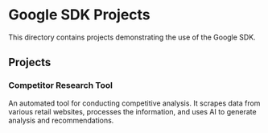 # Google SDK Projects

This directory contains projects demonstrating the use of the Google SDK.

## Projects

### Competitor Research Tool

An automated tool for conducting competitive analysis. It scrapes data from various retail websites, processes the information, and uses AI to generate analysis and recommendations.
